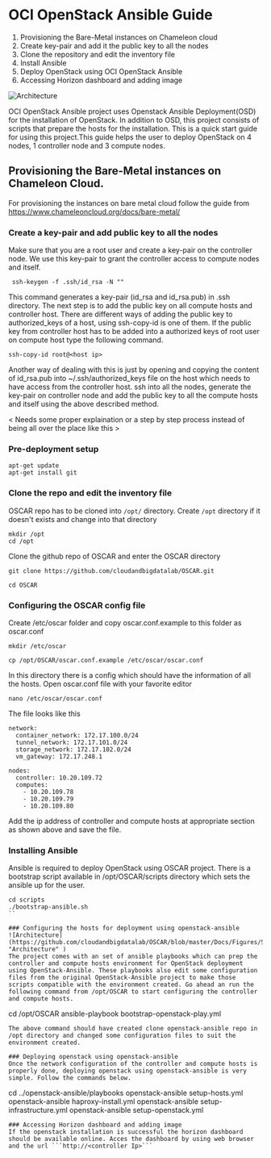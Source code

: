 # OCI OpenStack Ansible Guide

1. Provisioning the Bare-Metal instances on Chameleon cloud 
2. Create key-pair and add it the public key to all the nodes
3. Clone the repository and edit the inventory file
3. Install Ansible
4. Deploy OpenStack using OCI OpenStack Ansible
5. Accessing Horizon dashboard and adding image

![Architecture](https://github.com/UTSA-OCI/OCI-OpenStack-Ansible/blob/master/Docs/Figures/Slide3.jpg "Architecture" )

OCI OpenStack Ansible project uses Openstack Ansible Deployment(OSD) for the installation of OpenStack. In addition to OSD, this project consists of scripts that prepare the hosts for the installation. This is a quick start guide for using this project.This guide helps the user to deploy OpenStack on 4 nodes, 1 controller node and 3 compute nodes.  

## Provisioning the Bare-Metal instances on Chameleon Cloud.

For provisioning the instances on bare metal cloud follow the guide from https://www.chameleoncloud.org/docs/bare-metal/ 

### Create a key-pair and add public key to all the nodes
Make sure that you are a root user and create a key-pair on the controller node. We use this key-pair to grant the controller access to compute nodes and itself. 
```
 ssh-keygen -f .ssh/id_rsa -N ""  
```
This command generates a key-pair (id_rsa and id_rsa.pub) in .ssh directory. The next step is to add the public key on all compute hosts and controller host. There are different ways of adding the public key to authorized_keys of a host, using ssh-copy-id is one of them. If the public key from controller host has to be added into a authorized keys of root user on compute host type the following command.
```
ssh-copy-id root@<host ip>
```
Another way of dealing with this is just by opening and copying the content of id_rsa.pub into ~/.ssh/authorized_keys file on the host which needs to have access from the controller host. ssh into all the nodes, generate the key-pair on controller node and add the public key to all the compute hosts and itself using the above described method.

< Needs some proper explaination or a step by step process instead of being all over the place like this >

### Pre-deployment setup
```
apt-get update
apt-get install git
```

### Clone the repo and edit the inventory file
OSCAR repo has to be cloned into ```/opt/``` directory. Create ```/opt``` directory if it doesn't exists and change into that directory
```
mkdir /opt
cd /opt
```
Clone the github repo of OSCAR and enter the OSCAR directory
```
git clone https://github.com/cloudandbigdatalab/OSCAR.git

cd OSCAR
```
### Configuring the OSCAR config file
Create /etc/oscar folder and copy oscar.conf.example to this folder as oscar.conf
```
mkdir /etc/oscar

cp /opt/OSCAR/oscar.conf.example /etc/oscar/oscar.conf
```
In this directory there is a config which should have the information of all the hosts. Open oscar.conf file with your favorite editor
```
nano /etc/oscar/oscar.conf
```
The file looks like this
```
network:
  container_network: 172.17.100.0/24
  tunnel_network: 172.17.101.0/24
  storage_network: 172.17.102.0/24
  vm_gateway: 172.17.248.1

nodes:
  controller: 10.20.109.72
  computes:
    - 10.20.109.78
    - 10.20.109.79
    - 10.20.109.80
```
Add the ip address of controller and compute hosts at appropriate section as shown above and save the file.

### Installing Ansible
Ansible is required to deploy OpenStack using OSCAR project. There is a bootstrap script available in /opt/OSCAR/scripts directory which sets the ansible up for the user.
```
cd scripts
./bootstrap-ansible.sh
``

### Configuring the hosts for deployment using openstack-ansible
![Architecture](https://github.com/cloudandbigdatalab/OSCAR/blob/master/Docs/Figures/Slide1.jpg "Architecture" )
The project comes with an set of ansible playbooks which can prep the controller and compute hosts environment for OpenStack deployment using OpenStack-Ansible. These playbooks also edit some configuration files from the original OpenStack-Ansible project to make those scripts compatible with the environment created. Go ahead an run the following command from /opt/OSCAR to start configuring the controller and compute hosts.
```
cd /opt/OSCAR
ansible-playbook bootstrap-openstack-play.yml
```
The above command should have created clone openstack-ansible repo in /opt directory and changed some configuration files to suit the environment created.

### Deploying openstack using openstack-ansible 
Once the network configuration of the controller and compute hosts is properly done, deploying openstack using openstack-ansible is very simple. Follow the commands below.

```
cd ../openstack-ansible/playbooks
openstack-ansible setup-hosts.yml
openstack-ansible haproxy-install.yml
openstack-ansible setup-infrastructure.yml 
openstack-ansible setup-openstack.yml 
```
### Accessing Horizon dashboard and adding image
If the openstack installation is successful the horizon dashboard should be available online. Acces the dashboard by using web browser and the url ```http://<controller Ip>```




